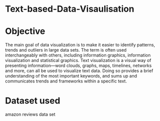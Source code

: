 # Text-based-Data-Visaulisation
# Objective
The main goal of data visualization is to make it easier to identify patterns, trends and outliers in large data sets. The term is often used interchangeably with others, including information graphics, information visualization and statistical graphics.
Text visualization is a visual way of presenting information—word clouds, graphs, maps, timelines, networks and more, can all be used to visualize text data. Doing so provides a brief understanding of the most important keywords, and sums up and communicates trends and frameworks within a specific text.
# Dataset used
amazon reviews data set

